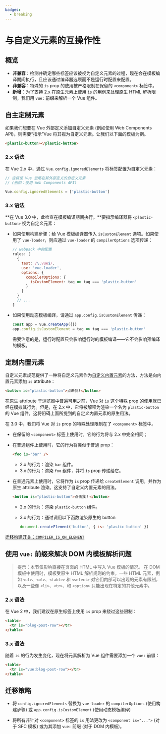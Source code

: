 ```yaml
---
badges:
  - breaking
---
```


# 与自定义元素的互操作性 <MigrationBadges :badges="$frontmatter.badges" />

## 概览

- **非兼容**：检测并确定哪些标签应该被视为自定义元素的过程，现在会在模板编译期间执行，且应该通过编译器选项而不是运行时配置来配置。
- **非兼容**：特殊的 `is` prop 的使用被严格限制在保留的 `<component>` 标签中。
- **新增**：为了支持 2.x 在原生元素上使用 `is` 的用例来处理原生 HTML 解析限制，我们用 `vue:` 前缀来解析一个 Vue 组件。

## 自主定制元素

如果我们想要在 Vue 外部定义添加自定义元素 (例如使用 Web Components API)，则需要“指示”Vue 将其视为自定义元素。让我们以下面的模板为例。

```html
<plastic-button></plastic-button>
```

### 2.x 语法

在 Vue 2.x 中，通过 `Vue.config.ignoredElements` 将标签配置为自定义元素：

```js
// 这将使 Vue 忽略在其外部定义的自定义元素
// (例如：使用 Web Components API)

Vue.config.ignoredElements = ['plastic-button']
```

### 3.x 语法

**在 Vue 3.0 中，此检查在模板编译期间执行。**要指示编译器将 `<plastic-button>` 视为自定义元素：

- 如果使用构建步骤：给 Vue 模板编译器传入 `isCustomElement` 选项。如果使用了 `vue-loader`，则应通过 `vue-loader` 的 `compilerOptions` 选项传递：

  ```js
  // webpack 中的配置
  rules: [
    {
      test: /\.vue$/,
      use: 'vue-loader',
      options: {
        compilerOptions: {
          isCustomElement: tag => tag === 'plastic-button'
        }
      }
    }
    // ...
  ]
  ```

- 如果使用动态模板编译，请通过 `app.config.isCustomElement` 传递：

  ```js
  const app = Vue.createApp({})
  app.config.isCustomElement = tag => tag === 'plastic-button'
  ```

  需要注意的是，运行时配置只会影响运行时的模板编译——它不会影响预编译的模板。

## 定制内置元素

自定义元素规范提供了一种将自定义元素作为[自定义内置元素](https://html.spec.whatwg.org/multipage/custom-elements.html#custom-elements-customized-builtin-example)的方法，方法是向内置元素添加 `is` attribute：

```html
<button is="plastic-button">点击我!</button>
```

在原生 attribute 于浏览器中普遍可用之前，Vue 对 `is` 这个特殊 prop 的使用就已经在模拟其行为。但是，在 2.x 中，它将被解释为渲染一个名为 `plastic-button` 的 Vue 组件，这将阻碍上面所提到的自定义内置元素的原生用法。

在 3.0 中，我们将 Vue 对 `is` prop 的特殊处理限制在了 `<component>` 标签中。

- 在保留的 `<component>` 标签上使用时，它的行为将与 2.x 中完全相同；
- 在普通组件上使用时，它的行为将类似于普通 prop：

  ```html
  <foo is="bar" />
  ```

  - 2.x 的行为：渲染 `bar` 组件。
  - 3.x 的行为：渲染 `foo` 组件，并将 `is` prop 传递给它。

- 在普通元素上使用时，它将作为 `is` prop 传递给 `createElement` 调用，并作为原生 attribute 渲染。这支持了自定义内置元素的用法。

  ```html
  <button is="plastic-button">点击我！</button>
  ```

  - 2.x 的行为：渲染 `plastic-button` 组件。
  - 3.x 的行为：通过调用以下函数渲染原生的 button

    ```js
    document.createElement('button', { is: 'plastic-button' })
    ```

[迁移构建开关：`COMPILER_IS_ON_ELEMENT`](migration-build.html#兼容性配置)

## 使用 `vue:` 前缀来解决 DOM 内模板解析问题

> 提示：本节仅影响直接在页面的 HTML 中写入 Vue 模板的情况。
> 在 DOM 模板中使用时，模板受原生 HTML 解析规则的约束。一些 HTML 元素，例如 `<ul>`、`<ol>`、`<table>` 和 `<select>` 对它们内部可以出现的元素有限制，以及一些像 `<li>`、`<tr>`、和 `<option>` 只能出现在特定的其他元素中。

### 2.x 语法

在 Vue 2 中，我们建议在原生标签上使用 `is` prop 来绕过这些限制：

```html
<table>
  <tr is="blog-post-row"></tr>
</table>
```

### 3.x 语法

随着 `is` 的行为发生变化，现在将元素解析为 Vue 组件需要添加一个 `vue:` 前缀：

```html
<table>
  <tr is="vue:blog-post-row"></tr>
</table>
```

## 迁移策略

- 将 `config.ignoredElements` 替换为 `vue-loader` 的 `compilerOptions` (使用构建步骤) 或 `app.config.isCustomElement` (使用动态模板编译)

- 将所有非针对 `<component>` 标签的 `is` 用法更改为 `<component is="...">` (对于 SFC 模板) 或为其添加 `vue:` 前缀 (对于 DOM 内模板)。
